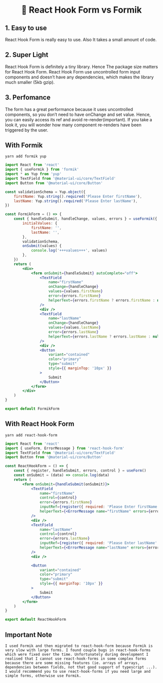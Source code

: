 <div align="center"><h1>📣 React Hook Form vs Formik</h1></div>

## 1. Easy to use

React Hook Form is really easy to use. Also It takes a small amount of code.

## 2. Super Light

React Hook Form is definitely a tiny library. Hence The package size matters for React Hook Form. React Hook Form use uncontrolled form input components and doesn’t have any dependencies, which makes the library much smaller (5kb gzip).

## 3. Perfomance

The form has a great performance because it uses uncontrolled components, so you don’t need to have onChange and set value. Hence, you can easily access its ref and avoid re-render(important). If you take a look it, you will wonder how many component re-renders have been triggered by the user.

## With Formik

    yarn add formik yup

```jsx
import React from 'react'
import { useFormik } from 'formik'
import * as Yup from 'yup'
import TextField from '@material-ui/core/TextField'
import Button from '@material-ui/core/Button'

const validationSchema = Yup.object({
    firstName: Yup.string().required('Please Enter firstName'),
    lastName: Yup.string().required('Please Enter lastName'),
})

const FormikForm = () => {
    const { handleSubmit, handleChange, values, errors } = useFormik({
        initialValues: {
            firstName: '',
            lastName: '',
        },
        validationSchema,
        onSubmit(values) {
            console.log('+++values+++', values)
        },
    })
    return (
        <div>
            <form onSubmit={handleSubmit} autoComplete="off">
                <TextField
                    name="firstName"
                    onChange={handleChange}
                    values={values.firstName}
                    error={errors.firstName}
                    helperText={errors.firstName ? errors.firstName : null}
                />
                <div />
                <TextField
                    name="lastName"
                    onChange={handleChange}
                    values={values.lastName}
                    error={errors.lastName}
                    helperText={errors.lastName ? errors.lastName : null}
                />
                <div />
                <Button
                    variant="contained"
                    color="primary"
                    type="submit"
                    style={{ marginTop: '10px' }}
                >
                    Submit
                </Button>
            </form>
        </div>
    )
}

export default FormikForm
```

## With React Hook Form

    yarn add react-hook-form

```jsx
import React from 'react'
import { useForm, ErrorMessage } from 'react-hook-form'
import TextField from '@material-ui/core/TextField'
import Button from '@material-ui/core/Button'

const ReactHookForm = () => {
    const { register, handleSubmit, errors, control } = useForm()
    const onSubmit = (data) => console.log(data)
    return (
        <form onSubmit={handleSubmit(onSubmit)}>
            <TextField
                name="firstName"
                control={control}
                error={errors.firstName}
                inputRef={register({ required: 'Please Enter firstName' })}
                helperText={<ErrorMessage name="firstName" errors={errors} />}
            />
            <div />
            <TextField
                name="lastName"
                control={control}
                error={errors.lastName}
                inputRef={register({ required: 'Please Enter lastName' })}
                helperText={<ErrorMessage name="lastName" errors={errors} />}
            />
            <div />

            <Button
                variant="contained"
                color="primary"
                type="submit"
                style={{ marginTop: '10px' }}
            >
                Submit
            </Button>
        </form>
    )
}

export default ReactHookForm
```

## Important Note

    I used Formik and then migrated to react-hook-form because Formik is very slow with large forms. I found couple bugs in react-hook-forms which were fixed over the time. Unfortunately during development I realised that I cannot use react-hook-forms in some complex forms because there are some missing features (ie. arrays of arrays, dependencies between fields, not that good support of typescript ...). I would recommend you to use react-hook-forms if you need large and simple forms, otherwise use Formik.
